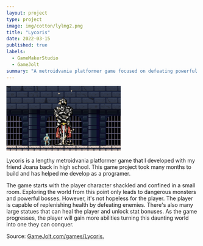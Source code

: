 ```yaml
---
layout: project
type: project
image: img/cotton/lylmg2.png
title: "Lycoris"
date: 2022-03-15
published: true
labels:
  - GameMakerStudio
  - GameJolt
summary: "A metroidvania platformer game focused on defeating powerful monsters."
---
```


<img class="img-fluid" src="../img/cotton/ly_converted_image.png">

  Lycoris is a lengthy metroidvania platformer game that I developed with my friend Joana back in high school. This game project took many months to build and has helped me develop as a programer. 
  
  The game starts with the player character shackled and confined in a small room. Exploring the world from this point only leads to dangerous monsters and powerful bosses. However, it's not hopeless for the player. The player is capable of replenishing health by defeating enemies. There's also many large statues that can heal the player and unlock stat bonuses. As the game progresses, the player will gain more abilities turning this daunting world into one they can conquer.

Source: <a href="https://gamejolt.com/games/Lycoris/903344"><i class="large github icon "></i>GameJolt.com/games/Lycoris.</a>
